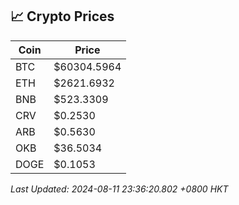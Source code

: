 ## 📈 Crypto Prices

| Coin | Price |
| ---- | ----- |
| BTC | $60304.5964 |
| ETH | $2621.6932 |
| BNB | $523.3309 |
| CRV | $0.2530 |
| ARB | $0.5630 |
| OKB | $36.5034 |
| DOGE | $0.1053 |

_Last Updated: 2024-08-11 23:36:20.802 +0800 HKT_